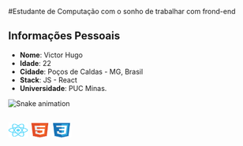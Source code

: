 

 #Estudante de Computação com o sonho de trabalhar com frond-end

 



 ## Informações Pessoais 

* **Nome**: Victor Hugo
* **Idade**: 22
* **Cidade**: Poços de Caldas - MG, Brasil
* **Stack**: JS - React
* **Universidade**: PUC Minas.

![Snake animation](https://github.com/Ovictorhugol/Ovictorhugol/blob/output/github-contribution-grid-snake.svg)

<div style="display: inline_block"><br>
  <img align="center" alt="Rafa-React" height="30" width="40" src="https://raw.githubusercontent.com/devicons/devicon/master/icons/react/react-original.svg">
  <img align="center" alt="Rafa-HTML" height="30" width="40" src="https://raw.githubusercontent.com/devicons/devicon/master/icons/html5/html5-original.svg">
  <img align="center" alt="Rafa-CSS" height="30" width="40" src="https://raw.githubusercontent.com/devicons/devicon/master/icons/css3/css3-original.svg">
 </div>
